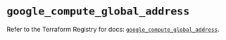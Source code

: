 # `google_compute_global_address`

Refer to the Terraform Registry for docs: [`google_compute_global_address`](https://registry.terraform.io/providers/hashicorp/google/5.28.0/docs/resources/compute_global_address).
